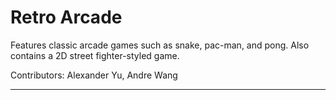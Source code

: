 # Retro Arcade
Features classic arcade games such as snake, pac-man, and pong. Also contains a 2D street fighter-styled game.

Contributors:
Alexander Yu, Andre Wang

----------
